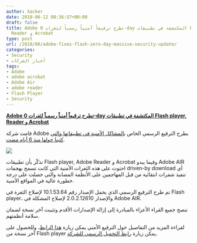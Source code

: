 ```yaml
---
author: Xacker
date: 2010-06-12 08:36:57+00:00
draft: false
title: Adobe تطرح ترقيعاً أمنياً رسمياً لثغرات 0-day المكتشفة في تطبيقات Flash player,
  Reader و Acrobat
type: post
url: /2010/06/adobe-fixes-flash-zero-day-massive-security-update/
categories:
- Security
- أخبار الشركات
tags:
- Adobe
- adobe acrobat
- Adobe Air
- adobe reader
- Flash Player
- Security
---
```


**[Adobe تطرح ترقيعاً أمنياً رسمياً لثغرات 0-day المكتشفة في تطبيقات Flash player, Reader و Acrobat](https://www.it-scoop.com/2010/06/Adobe-Fixes-Flash-Zero-Day-Massive-Security-Update)**




قامت شركة Adobe بطرح الترقيع الرسمي الخاص [بالمشاكل الأمنية في تطبيقاتها والتي كتبنا حولها منذ 6 أيام مضت](https://www.it-scoop.com/2010/06/Adobe-Reports-Critical-Vulnerability).




[![](https://www.it-scoop.com/wp-content/uploads/2010/06/Flash-patch.jpg)
](https://www.it-scoop.com/2010/06/Adobe-Fixes-Flash-Zero-Day-Massive-Security-Update)





نذكّر بأن تطبيقات Flash player, Adobe Reader و Acrobat وفيما يبدو Adobe AIR احتوت على هذه الثغرات الأمنية التي كانت تسمح بهجمات driven-by download أي تنفيذ شفرات انتقائية من قبل المهاجمين على الأنظمة المصابة والتي حصلت على درجة خطورة عالية في المواقع الأمنية.

تم طرح الترقيع الرسمي الذي يحمل الإصدار رقم 10.1.53.64 لإصلاح الثغرة في Flash player، والإصدار 2.0.2.12610 لإصلاح المشكلة في Adobe AIR.

ننصح جميع القراء الأعزاء بالمبادرة إلى إزالة الإصدارات الأقدم وتثبيت آخر نسخة لضمان سلامة أنظمتهم.

لقراءة المزيد من التفاصيل حول الترقيع الأمني يمكن زيارة [هذا الرابط](http://www.adobe.com/support/security/bulletins/apsb10-14.html)، وللحصول على آخر نسخة من Flash player يمكن زيارة [رابط التحميل الرسمي للشركة](http://get.adobe.com/flashplayer/).
